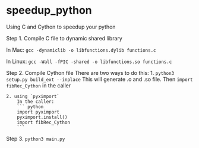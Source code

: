 # speedup_python
Using C and Cython to speedup your python


Step 1. Compile C file to dynamic shared library
   
   In Mac: `gcc -dynamiclib -o libfunctions.dylib functions.c`
   
   In Linux: `gcc -Wall -fPIC -shared -o libfunctions.so functions.c`

Step 2. Compile Cython file
    There are two ways to do this:
    1. `python3 setup.py build_ext --inplace`
        This will generate .o and .so file. Then `import fibRec_Cython` in the caller
        
    2. using `pyximport`
        In the caller:
        ``` python
        import pyximport
        pyximport.install()
        import fibRec_Cython
        ```
        
Step 3. `python3 main.py`
